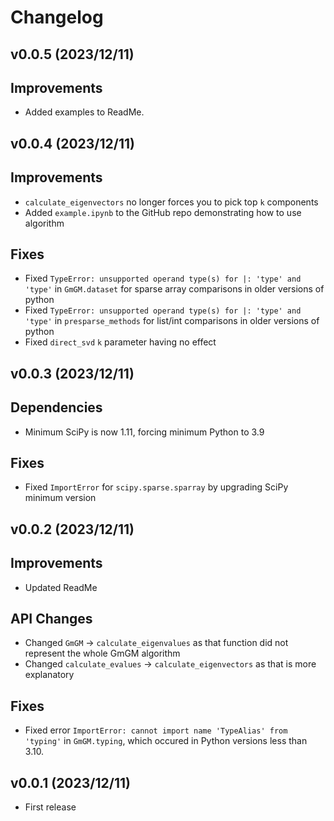 # Changelog

## v0.0.5 (2023/12/11)

## Improvements
- Added examples to ReadMe.

## v0.0.4 (2023/12/11)

## Improvements
- `calculate_eigenvectors` no longer forces you to pick top `k` components
- Added `example.ipynb` to the GitHub repo demonstrating how to use algorithm

## Fixes
- Fixed `TypeError: unsupported operand type(s) for |: 'type' and 'type'` in `GmGM.dataset` for sparse array comparisons in older versions of python
- Fixed `TypeError: unsupported operand type(s) for |: 'type' and 'type'` in `presparse_methods` for list/int comparisons in older versions of python
- Fixed `direct_svd` `k` parameter having no effect

## v0.0.3 (2023/12/11)

## Dependencies
- Minimum SciPy is now 1.11, forcing minimum Python to 3.9

## Fixes
- Fixed `ImportError` for `scipy.sparse.sparray` by upgrading SciPy minimum version

## v0.0.2 (2023/12/11)

## Improvements

- Updated ReadMe

## API Changes

- Changed `GmGM` -> `calculate_eigenvalues` as that function did not represent the whole GmGM algorithm
- Changed `calculate_evalues` -> `calculate_eigenvectors` as that is more explanatory

## Fixes
- Fixed error `ImportError: cannot import name 'TypeAlias' from 'typing'` in `GmGM.typing`, which occured in Python versions less than 3.10.

## v0.0.1 (2023/12/11)

- First release